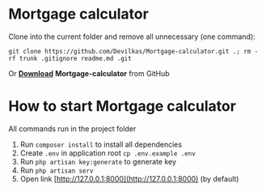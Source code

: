 # Mortgage calculator

Clone into the current folder and remove all unnecessary (one command):

    git clone https://github.com/Devilkas/Mortgage-calculator.git .; rm -rf trunk .gitignore readme.md .git

Or **[Download](https://github.com/Devilkas/Mortgage-calculator/archive/refs/heads/main.zip)** **Mortgage-calculator** from GitHub

# How to start Mortgage calculator
All commands run in the project folder
 1. Run `composer install` to install all dependencies
 2. Create `.env` in application root `cp .env.example .env`
 3. Run `php artisan key:generate` to generate key
 4. Run `php artisan serv` 
 5. Open link [http://127.0.0.1:8000](http://127.0.0.1:8000) (by default)